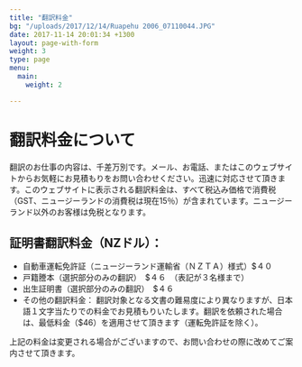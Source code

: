```yaml
---
title: "翻訳料金"
bg: "/uploads/2017/12/14/Ruapehu 2006_07110044.JPG"
date: 2017-11-14 20:01:34 +1300
layout: page-with-form
weight: 3
type: page
menu:
  main:
    weight: 2

---
```

# 翻訳料金について

翻訳のお仕事の内容は、千差万別です。メール、お電話、またはこのウェブサイトからお気軽にお見積もりをお問い合わせください。迅速に対応させて頂きます。このウェブサイトに表示される翻訳料金は、すべて税込み価格で消費税（GST、ニュージーランドの消費税は現在15％）が含まれています。ニュージーランド以外のお客様は免税となります。

## 証明書翻訳料金（NZドル）：

* 自動車運転免許証（ニュージーランド運輸省（ＮＺＴＡ）様式）$４０
* 戸籍謄本（選択部分のみの翻訳）　$４６　（表記が３名様まで）
* 出生証明書（選択部分のみの翻訳）　$４６
* その他の翻訳料金： 翻訳対象となる文書の難易度により異なりますが、日本語１文字当たりでの料金でお見積もりいたします。翻訳を依頼された場合は、最低料金（$46）を適用させて頂きます（運転免許証を除く）。

上記の料金は変更される場合がございますので、お問い合わせの際に改めてご案内させて頂きます。